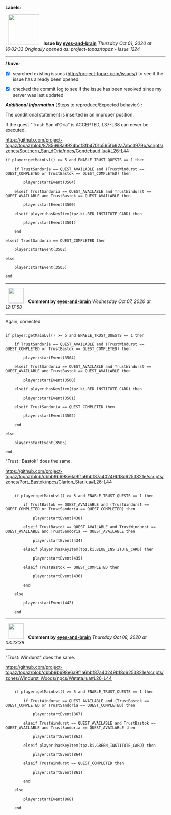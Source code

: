 **Labels:**



<a href="https://github.com/eyes-and-brain"><img src="https://avatars0.githubusercontent.com/u/71148313?v=4" width="96" height="96" hspace="10"></img></a> **Issue by [eyes-and-brain](https://github.com/eyes-and-brain)**
_Thursday Oct 01, 2020 at 16:02:33_
_Originally opened as: project-topaz/topaz - Issue 1224_

----

<!-- place 'x' mark between square [] brackets to checkmark box -->
**_I have:_**

- [x] searched existing issues (http://project-topaz.com/issues/) to see if the issue has already been opened
- [x] checked the commit log to see if the issue has been resolved since my server was last updated

**_Additional Information_** (Steps to reproduce/Expected behavior) **:** 

The conditional statement is inserted in an improper position. 
If the quest "Trust: San d'Oria" is ACCEPTED, L37-L38 can never be executed.

https://github.com/project-topaz/topaz/blob/8785668a9924bcf3fb4701b565fb92a7abc3979b/scripts/zones/Southern_San_dOria/npcs/Gondebaud.lua#L26-L44

    if player:getMainLvl() >= 5 and ENABLE_TRUST_QUESTS == 1 then
        if TrustSandoria == QUEST_AVAILABLE and (TrustWindurst == QUEST_COMPLETED or TrustBastok == QUEST_COMPLETED) then
            player:startEvent(3504)
        elseif TrustSandoria == QUEST_AVAILABLE and TrustWindurst == QUEST_AVAILABLE and TrustBastok == QUEST_AVAILABLE then
            player:startEvent(3500)
        elseif player:hasKeyItem(tpz.ki.RED_INSTITUTE_CARD) then
            player:startEvent(3501)
        end
    elseif TrustSandoria == QUEST_COMPLETED then
        player:startEvent(3502)
    else
        player:startEvent(3505)
    end





----
<a href="https://github.com/eyes-and-brain"><img src="https://avatars0.githubusercontent.com/u/71148313?v=4" width="48" height="48" hspace="10"></img></a> **Comment by [eyes-and-brain](https://github.com/eyes-and-brain)**
_Wednesday Oct 07, 2020 at 12:17:58_

----

Again, corrected.

```
if player:getMainLvl() >= 5 and ENABLE_TRUST_QUESTS == 1 then
    if TrustSandoria == QUEST_AVAILABLE and (TrustWindurst == QUEST_COMPLETED or TrustBastok == QUEST_COMPLETED) then
        player:startEvent(3504)
    elseif TrustSandoria == QUEST_AVAILABLE and TrustWindurst == QUEST_AVAILABLE and TrustBastok == QUEST_AVAILABLE then
        player:startEvent(3500)
    elseif player:hasKeyItem(tpz.ki.RED_INSTITUTE_CARD) then
        player:startEvent(3501)
    elseif TrustSandoria == QUEST_COMPLETED then
        player:startEvent(3502)
    end
else
    player:startEvent(3505)
end
```

"Trust : Bastok" does the same.
https://github.com/project-topaz/topaz/blob/dbbb9b698e6a9f1a6bbf87a40249b18d6253821e/scripts/zones/Port_Bastok/npcs/Clarion_Star.lua#L26-L44

```
    if player:getMainLvl() >= 5 and ENABLE_TRUST_QUESTS == 1 then
        if TrustBastok == QUEST_AVAILABLE and (TrustWindurst == QUEST_COMPLETED or TrustSandoria == QUEST_COMPLETED) then
            player:startEvent(438)
        elseif TrustBastok == QUEST_AVAILABLE and TrustWindurst == QUEST_AVAILABLE and TrustSandoria == QUEST_AVAILABLE then
            player:startEvent(434)
        elseif player:hasKeyItem(tpz.ki.BLUE_INSTITUTE_CARD) then
            player:startEvent(435)
        elseif TrustBastok == QUEST_COMPLETED then
            player:startEvent(436)
        end
    else
        player:startEvent(442)
    end
```




----
<a href="https://github.com/eyes-and-brain"><img src="https://avatars0.githubusercontent.com/u/71148313?v=4" width="48" height="48" hspace="10"></img></a> **Comment by [eyes-and-brain](https://github.com/eyes-and-brain)**
_Thursday Oct 08, 2020 at 03:23:39_

----

"Trust: Windurst" does the same.

https://github.com/project-topaz/topaz/blob/dbbb9b698e6a9f1a6bbf87a40249b18d6253821e/scripts/zones/Windurst_Woods/npcs/Wetata.lua#L26-L44

```
    if player:getMainLvl() >= 5 and ENABLE_TRUST_QUESTS == 1 then
        if TrustWindurst == QUEST_AVAILABLE and (TrustBastok == QUEST_COMPLETED or TrustSandoria == QUEST_COMPLETED) then
            player:startEvent(867)
        elseif TrustWindurst == QUEST_AVAILABLE and TrustBastok == QUEST_AVAILABLE and TrustSandoria == QUEST_AVAILABLE then
            player:startEvent(863)
        elseif player:hasKeyItem(tpz.ki.GREEN_INSTITUTE_CARD) then
            player:startEvent(864)
        elseif TrustWindurst == QUEST_COMPLETED then
            player:startEvent(861)
        end
    else
        player:startEvent(868)
    end
```
